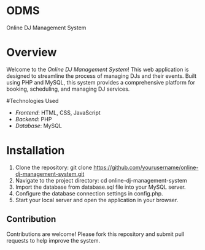 # ODMS
Online DJ Management System
# Overview

Welcome to the *Online DJ Management System*! This web application is designed to streamline the process of managing DJs and their events. Built using PHP and MySQL, this system provides a comprehensive platform for booking, scheduling, and managing DJ services.

#Technologies Used

- *Frontend*: HTML, CSS, JavaScript
- *Backend*: PHP
- *Database*: MySQL

# Installation

1. Clone the repository: git clone https://github.com/yourusername/online-dj-management-system.git
2. Navigate to the project directory: cd online-dj-management-system
3. Import the database from database.sql file into your MySQL server.
4. Configure the database connection settings in config.php.
5. Start your local server and open the application in your browser.

## Contribution

Contributions are welcome! Please fork this repository and submit pull requests to help improve the system.
